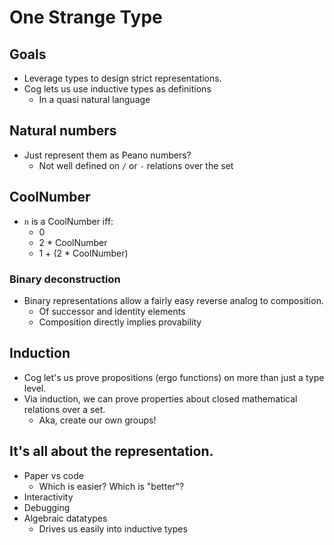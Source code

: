 # One Strange Type

## Goals

* Leverage types to design strict representations.
* Cog lets us use inductive types as definitions
  * In a quasi natural language

## Natural numbers

* Just represent them as Peano numbers?
  * Not well defined on `/` or `-` relations over the set

## CoolNumber

* `n` is a CoolNumber iff:
  * 0
  * 2 * CoolNumber
  * 1 + (2 * CoolNumber)

### Binary deconstruction

* Binary representations allow a fairly easy reverse analog to composition.
  * Of successor and identity elements
  * Composition directly implies provability

## Induction

* Cog let's us prove propositions (ergo functions) on more than just a type level.
* Via induction, we can prove properties about closed mathematical relations over a set.
  * Aka, create our own groups!

## It's all about the representation.

* Paper vs code
  * Which is easier? Which is "better"?
* Interactivity
* Debugging
* Algebraic datatypes
  * Drives us easily into inductive types

